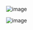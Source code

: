 
![image](https://user-images.githubusercontent.com/88243492/143186332-42c54380-e8ce-46f0-bb53-fa61f69047c4.png)




![image](https://user-images.githubusercontent.com/88243492/143186379-7ebe80ce-c033-42c0-ae89-90ee634f25f2.png)
